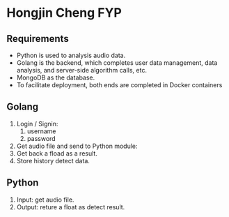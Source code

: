 # Hongjin Cheng FYP  


## Requirements

- Python is used to analysis audio data.
- Golang is the backend, which completes user data management, data analysis, and server-side algorithm calls, etc.
- MongoDB as the database.
- To facilitate deployment, both ends are completed in Docker containers

## Golang 

1. Login / Signin:
    1. username
    2. password
2. Get audio file and send to Python module:
3. Get back a fload as a result.
4. Store history detect data.

## Python 

1. Input: get audio file.
2. Output: reture a float as detect result.